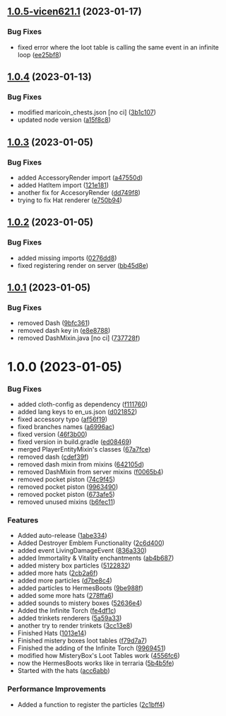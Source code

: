 ## [1.0.5-vicen621.1](https://github.com/vicen621/Loriath-Mod/compare/v1.0.4...v1.0.5-vicen621.1) (2023-01-17)


### Bug Fixes

* fixed error where the loot table is calling the same event in an infinite loop ([ee25bf8](https://github.com/vicen621/Loriath-Mod/commit/ee25bf89d121d978902da236f63018f4f29bcd97))

## [1.0.4](https://github.com/vicen621/Loriath-Mod/compare/v1.0.3...v1.0.4) (2023-01-13)


### Bug Fixes

* modified maricoin_chests.json [no ci] ([3b1c107](https://github.com/vicen621/Loriath-Mod/commit/3b1c107446b90111d313d9fe6675a53d1bc1e592))
* updated node version ([a15f8c8](https://github.com/vicen621/Loriath-Mod/commit/a15f8c8efedc911a4c1796a51001b595a9fcbfe9))

## [1.0.3](https://github.com/vicen621/Loriath-Mod/compare/v1.0.2...v1.0.3) (2023-01-05)


### Bug Fixes

* added AccessoryRender import ([a47550d](https://github.com/vicen621/Loriath-Mod/commit/a47550d9bff25a6a53e6af294e66200190f95f45))
* added HatItem import ([121e181](https://github.com/vicen621/Loriath-Mod/commit/121e181ebc434599a30f72a8d9390e191988ba1e))
* another fix for AccesoryRender ([dd749f8](https://github.com/vicen621/Loriath-Mod/commit/dd749f8fddc640104d9273f08398e3608156893c))
* trying to fix Hat renderer ([e750b94](https://github.com/vicen621/Loriath-Mod/commit/e750b94a93932375da96d061a08b8dda12686515))

## [1.0.2](https://github.com/vicen621/Loriath-Mod/compare/v1.0.1...v1.0.2) (2023-01-05)


### Bug Fixes

* added missing imports ([0276dd8](https://github.com/vicen621/Loriath-Mod/commit/0276dd8166f3af0ba62bdc6fbc1c9a3a5139285b))
* fixed registering render on server ([bb45d8e](https://github.com/vicen621/Loriath-Mod/commit/bb45d8efcb2bf8d5d02c00be1bd598aff4556ff5))

## [1.0.1](https://github.com/vicen621/Loriath-Mod/compare/v1.0.0...v1.0.1) (2023-01-05)


### Bug Fixes

* removed Dash ([9bfc361](https://github.com/vicen621/Loriath-Mod/commit/9bfc361eae2b3f8fc8462780afcb1f606f721218))
* removed dash key in ([e8e8788](https://github.com/vicen621/Loriath-Mod/commit/e8e8788407c2ec10a196db6464f429a2f4144b36))
* removed DashMixin.java [no ci] ([737728f](https://github.com/vicen621/Loriath-Mod/commit/737728f9394035f7a70d5b88faa0bea33f666970))

# 1.0.0 (2023-01-05)


### Bug Fixes

* added cloth-config as dependency ([f111760](https://github.com/vicen621/Loriath-Mod/commit/f111760e3baf12519e96dbdbe913e93e74f65a49))
* added lang keys to en_us.json ([d021852](https://github.com/vicen621/Loriath-Mod/commit/d021852db7fced73eb9196f60dbc490916f507a4))
* fixed accessory typo ([af56f19](https://github.com/vicen621/Loriath-Mod/commit/af56f192a85d760428acce470f1cd847b61428b2))
* fixed branches names ([a6996ac](https://github.com/vicen621/Loriath-Mod/commit/a6996ac5d29378f93c0957d3d30a48863ad61f02))
* fixed version ([46f3b00](https://github.com/vicen621/Loriath-Mod/commit/46f3b009ddc25d5e36aa1f14fb48f8a56b890c79))
* fixed version in build.gradle ([ed08469](https://github.com/vicen621/Loriath-Mod/commit/ed084698b1a155e3c4b3cf1138beb8738b902008))
* merged PlayerEntityMixin's classes ([67a7fce](https://github.com/vicen621/Loriath-Mod/commit/67a7fceee8dd7974e834b2eee1c52de673683581))
* removed dash ([cdef39f](https://github.com/vicen621/Loriath-Mod/commit/cdef39f5dc19974ddff804984799a5477c52dfc7))
* removed dash mixin from mixins ([642105d](https://github.com/vicen621/Loriath-Mod/commit/642105dcc8a34ab0a0041dddf1d31ce7f6f2b932))
* removed DashMixin from server mixins ([f0065b4](https://github.com/vicen621/Loriath-Mod/commit/f0065b4e1b98fd847420c431b0df30fe9993404c))
* removed pocket piston ([74c9f45](https://github.com/vicen621/Loriath-Mod/commit/74c9f45c30a222602cdb2c08d8a9f24f57d5b292))
* removed pocket piston ([9963490](https://github.com/vicen621/Loriath-Mod/commit/99634906a4b554bc68d2b478ec2cceeda9b4241b))
* removed pocket piston ([673afe5](https://github.com/vicen621/Loriath-Mod/commit/673afe5af8fbd8949a0a02926a5ce16cc2d8313a))
* removed unused mixins ([b6fec11](https://github.com/vicen621/Loriath-Mod/commit/b6fec1130260a51879e4b1e3a444d62263160fa2))


### Features

* Added auto-release ([1abe334](https://github.com/vicen621/Loriath-Mod/commit/1abe334b811ba6fc0c9f44c20da589777754e2c2))
* Added Destroyer Emblem Functionality ([2c6d400](https://github.com/vicen621/Loriath-Mod/commit/2c6d4002d587c5e8ae30cd7d5cf794432e6ca347))
* added event LivingDamageEvent ([836a330](https://github.com/vicen621/Loriath-Mod/commit/836a330a30a66f159ecf7fa0a4a079b8deb742f6))
* added Immortality & Vitality enchantments ([ab4b687](https://github.com/vicen621/Loriath-Mod/commit/ab4b687159361d681f4ef22e4ff732f99d459e2a))
* added mistery box particles ([5122832](https://github.com/vicen621/Loriath-Mod/commit/5122832a954b772e2d7ea50ba161029658500cdc))
* added more hats ([2cb2a6f](https://github.com/vicen621/Loriath-Mod/commit/2cb2a6fa6b149646be48962ce9bc719cde8ce822))
* added more particles ([d7be8c4](https://github.com/vicen621/Loriath-Mod/commit/d7be8c425a3276dffca960801f71e59d4b9ac0c3))
* added particles to HermesBoots ([9be988f](https://github.com/vicen621/Loriath-Mod/commit/9be988f1ac5f24d0452b7b0183999ad147904ebb))
* added some more hats ([278ffa6](https://github.com/vicen621/Loriath-Mod/commit/278ffa6665c5121c1274efad6d38b17f146fcb0e))
* added sounds to mistery boxes ([52636e4](https://github.com/vicen621/Loriath-Mod/commit/52636e417e69ed45c77e4d2c3c3b7f6d7b43d021))
* Added the Infinite Torch ([fe4df1c](https://github.com/vicen621/Loriath-Mod/commit/fe4df1ce981f56c638b49cb425fcf5a71166a46f))
* added trinkets renderers ([5a59a33](https://github.com/vicen621/Loriath-Mod/commit/5a59a33214483073fc317beb5e0d2b099a8252da))
* another try to render trinkets ([3cc13e8](https://github.com/vicen621/Loriath-Mod/commit/3cc13e881bd68f2a321d50c81027bc9deeeb081e))
* Finished Hats ([1013e14](https://github.com/vicen621/Loriath-Mod/commit/1013e144074ee73f476c18d036d8f739ca8f8adf))
* Finished mistery boxes loot tables ([f79d7a7](https://github.com/vicen621/Loriath-Mod/commit/f79d7a703dae3ec77b34c6f026c46705ae048649))
* Finished the adding of the Infinite Torch ([9969451](https://github.com/vicen621/Loriath-Mod/commit/99694516a840644717d6acbbb662eabecb739952))
* modified how MisteryBox's Loot Tables work ([4556fc6](https://github.com/vicen621/Loriath-Mod/commit/4556fc6aeaf0188509d4ddcdd5fa91fa0a9e91d2))
* now the HermesBoots works like in terraria ([5b4b5fe](https://github.com/vicen621/Loriath-Mod/commit/5b4b5fe617dd6c8aa716664552cc033876c0f0bb))
* Started with the hats ([acc6abb](https://github.com/vicen621/Loriath-Mod/commit/acc6abb64c8925108ac3207bb258e9d5b18df95a))


### Performance Improvements

* Added a function to register the particles ([2c1bff4](https://github.com/vicen621/Loriath-Mod/commit/2c1bff4390cef7915faee11b309413912a99dbf8))
